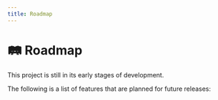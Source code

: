 ```yaml
---
title: Roadmap
---
```


# 🛤 Roadmap

This project is still in its early stages of development.

The following is a list of features that are planned for future releases:
